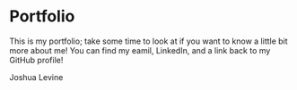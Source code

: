# Portfolio
This is my portfolio; take some time to look at if you want to know a little bit more about me!
You can find my eamil, LinkedIn, and a link back to my GitHub profile! 

Joshua Levine
